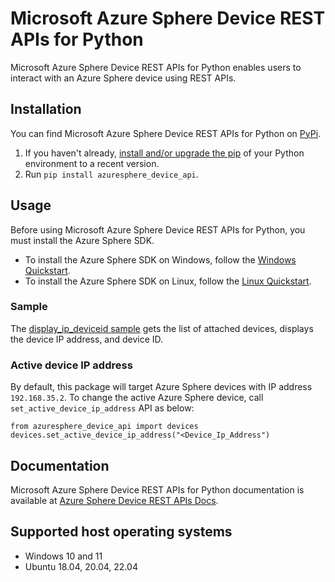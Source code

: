 # Microsoft Azure Sphere Device REST APIs for Python

Microsoft Azure Sphere Device REST APIs for Python enables users to interact with an Azure Sphere device using REST APIs.

## Installation

You can find Microsoft Azure Sphere Device REST APIs for Python on [PyPi](https://pypi.org/project/azuresphere_device_api/).

1. If you haven't already, [install and/or upgrade the pip](https://pip.pypa.io/en/stable/installing/)
   of your Python environment to a recent version.
2. Run `pip install azuresphere_device_api`.

## Usage

Before using Microsoft Azure Sphere Device REST APIs for Python, you must install the Azure Sphere SDK.

- To install the Azure Sphere SDK on Windows, follow the [Windows Quickstart](https://learn.microsoft.com/azure-sphere/install/install-sdk?pivots=cli).
- To install the Azure Sphere SDK on Linux, follow the [Linux Quickstart](https://learn.microsoft.com/azure-sphere/install/install-sdk-linux?pivots=cli-linux).

### Sample

The [display_ip_deviceid sample](https://github.com/Azure/azure-sphere-tools/blob/main/Manufacturing/src/Python/device_api_sample) gets the list of attached devices, displays the device IP address, and device ID.

### Active device IP address

By default, this package will target Azure Sphere devices with IP address `192.168.35.2`. To change the active Azure Sphere device, call `set_active_device_ip_address` API as below:

```
from azuresphere_device_api import devices
devices.set_active_device_ip_address("<Device_Ip_Address")
```

## Documentation

Microsoft Azure Sphere Device REST APIs for Python documentation is available at [Azure Sphere Device REST APIs Docs](https://github.com/Azure/azure-sphere-tools/blob/main/Manufacturing/src).

## Supported host operating systems

- Windows 10 and 11
- Ubuntu 18.04, 20.04, 22.04
